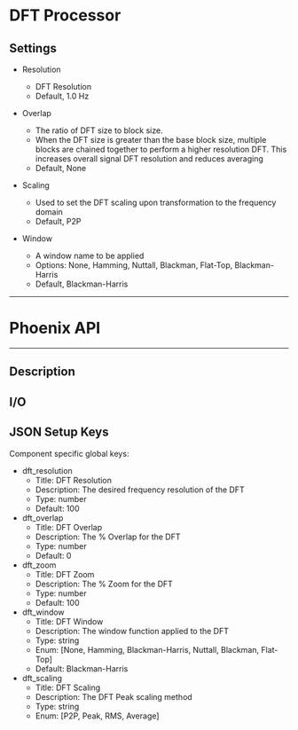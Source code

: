 # DFT Processor
## Settings
- Resolution
	- DFT Resolution
	- Default, 1.0 Hz

- Overlap
	- The ratio of DFT size to block size. 
	- When the DFT size is greater than the base block size, multiple blocks are chained together to perform a higher resolution DFT. This increases overall signal DFT resolution and reduces averaging
	- Default, None

- Scaling
	- Used to set the DFT scaling upon transformation to the frequency domain
	- Default, P2P

- Window
	- A window name to be applied
	- Options: None, Hamming, Nuttall, Blackman, Flat-Top, Blackman-Harris
	- Default, Blackman-Harris

___
# Phoenix API
___
## Description

## I/O

## JSON Setup Keys

Component specific global keys:
- dft_resolution
  - Title: DFT Resolution
  - Description: The desired frequency resolution of the DFT
  - Type: number
  - Default: 100
- dft_overlap
  - Title: DFT Overlap
  - Description: The % Overlap for the DFT
  - Type: number
  - Default: 0
- dft_zoom
  - Title: DFT Zoom
  - Description: The % Zoom for the DFT
  - Type: number
  - Default: 100
- dft_window
  - Title: DFT Window
  - Description: The window function applied to the DFT
  - Type: string
  - Enum: [None, Hamming, Blackman-Harris, Nuttall, Blackman, Flat-Top]
  - Default: Blackman-Harris
- dft_scaling
  - Title: DFT Scaling
  - Description: The DFT Peak scaling method
  - Type: string
  - Enum: [P2P, Peak, RMS, Average]
